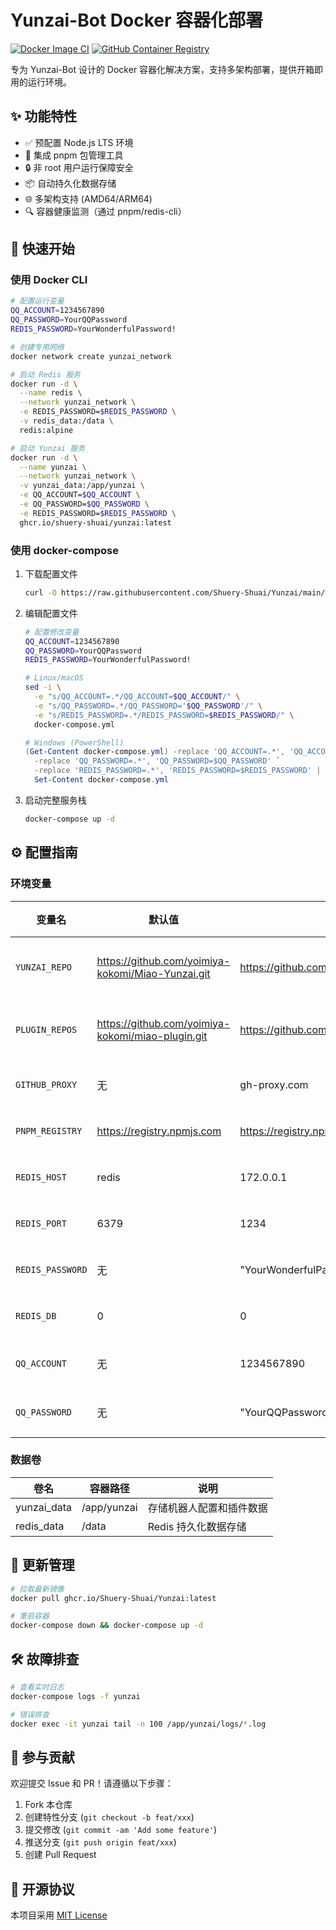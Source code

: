 # Yunzai-Bot Docker 容器化部署

[![Docker Image CI](https://github.com/Shuery-Shuai/Yunzai/actions/workflows/docker.yml/badge.svg)](https://github.com/Shuery-Shuai/Yunzai/actions)
[![GitHub Container Registry](https://img.shields.io/badge/Container%20Registry-GHCR-blue)](https://github.com/Shuery-Shuai/Yunzai/pkgs/container/Yunzai)

专为 Yunzai-Bot 设计的 Docker 容器化解决方案，支持多架构部署，提供开箱即用的运行环境。

## ✨ 功能特性

- ✅ 预配置 Node.js LTS 环境
- 🚀 集成 pnpm 包管理工具
- 🔒 非 root 用户运行保障安全
- 📦 自动持久化数据存储
- 🌐 多架构支持 (AMD64/ARM64)
- 🔍 容器健康监测（通过 pnpm/redis-cli）

## 🚀 快速开始

### 使用 Docker CLI

```bash
# 配置运行变量
QQ_ACCOUNT=1234567890
QQ_PASSWORD=YourQQPassword
REDIS_PASSWORD=YourWonderfulPassword!
```

```bash
# 创建专用网络
docker network create yunzai_network

# 启动 Redis 服务
docker run -d \
  --name redis \
  --network yunzai_network \
  -e REDIS_PASSWORD=$REDIS_PASSWORD \
  -v redis_data:/data \
  redis:alpine

# 启动 Yunzai 服务
docker run -d \
  --name yunzai \
  --network yunzai_network \
  -v yunzai_data:/app/yunzai \
  -e QQ_ACCOUNT=$QQ_ACCOUNT \
  -e QQ_PASSWORD=$QQ_PASSWORD \
  -e REDIS_PASSWORD=$REDIS_PASSWORD \
  ghcr.io/shuery-shuai/yunzai:latest
```

### 使用 docker-compose

1. 下载配置文件

   ```bash
   curl -O https://raw.githubusercontent.com/Shuery-Shuai/Yunzai/main/docker-compose.yml
   ```

2. 编辑配置文件

   ```bash
   # 配置修改变量
   QQ_ACCOUNT=1234567890
   QQ_PASSWORD=YourQQPassword
   REDIS_PASSWORD=YourWonderfulPassword!
   ```

   ```bash
   # Linux/macOS
   sed -i \
     -e "s/QQ_ACCOUNT=.*/QQ_ACCOUNT=$QQ_ACCOUNT/" \
     -e "s/QQ_PASSWORD=.*/QQ_PASSWORD='$QQ_PASSWORD'/" \
     -e "s/REDIS_PASSWORD=.*/REDIS_PASSWORD=$REDIS_PASSWORD/" \
     docker-compose.yml
   ```

   ```powershell
   # Windows (PowerShell)
   (Get-Content docker-compose.yml) -replace 'QQ_ACCOUNT=.*', 'QQ_ACCOUNT=$QQ_ACCOUNT' `
     -replace 'QQ_PASSWORD=.*', 'QQ_PASSWORD=$QQ_PASSWORD' `
     -replace 'REDIS_PASSWORD=.*', 'REDIS_PASSWORD=$REDIS_PASSWORD' |
     Set-Content docker-compose.yml
   ```

3. 启动完整服务栈

   ```bash
   docker-compose up -d
   ```

## ⚙️ 配置指南

### 环境变量

| 变量名           | 默认值                                              | 示例值                                                                     | 必需 | 说明                     |
| ---------------- | --------------------------------------------------- | -------------------------------------------------------------------------- | ---- | ------------------------ |
| `YUNZAI_REPO`    | <https://github.com/yoimiya-kokomi/Miao-Yunzai.git> | <https://github.com/Le-niao/Yunzai.git>                                    | 否   | 指定 Yunzai 本体仓库地址 |
| `PLUGIN_REPOS`   | <https://github.com/yoimiya-kokomi/miao-plugin.git> | <https://github.com/user/plugin1.git>,<https://gitee.com/user/plugin2.git> | 否   | 插件仓库列表（逗号分隔） |
| `GITHUB_PROXY`   | 无                                                  | gh-proxy.com                                                               | 否   | GitHub 镜像代理地址      |
| `PNPM_REGISTRY`  | <https://registry.npmjs.com>                        | <https://registry.npmmirror.com>                                           | 否   | pnpm 镜像源地址          |
| `REDIS_HOST`     | redis                                               | 172.0.0.1                                                                  | 否   | Redis 服务地址           |
| `REDIS_PORT`     | 6379                                                | 1234                                                                       | 否   | Redis 服务端口           |
| `REDIS_PASSWORD` | 无                                                  | "YourWonderfulPassword!"                                                   | 否   | Redis 认证密码           |
| `REDIS_DB`       | 0                                                   | 0                                                                          | 否   | Redis 数据库编号         |
| `QQ_ACCOUNT`     | 无                                                  | 1234567890                                                                 | 是   | 机器人 QQ 号码           |
| `QQ_PASSWORD`    | 无                                                  | "YourQQPassword"                                                           | 否   | 机器人 QQ 密码           |

### 数据卷

| 卷名        | 容器路径    | 说明                     |
| ----------- | ----------- | ------------------------ |
| yunzai_data | /app/yunzai | 存储机器人配置和插件数据 |
| redis_data  | /data       | Redis 持久化数据存储     |

## 🔄 更新管理

```bash
# 拉取最新镜像
docker pull ghcr.io/Shuery-Shuai/Yunzai:latest

# 重启容器
docker-compose down && docker-compose up -d
```

## 🛠️ 故障排查

```bash
# 查看实时日志
docker-compose logs -f yunzai

# 错误排查
docker exec -it yunzai tail -n 100 /app/yunzai/logs/*.log
```

## 🤝 参与贡献

欢迎提交 Issue 和 PR！请遵循以下步骤：

1. Fork 本仓库
2. 创建特性分支 (`git checkout -b feat/xxx`)
3. 提交修改 (`git commit -am 'Add some feature'`)
4. 推送分支 (`git push origin feat/xxx`)
5. 创建 Pull Request

## 📄 开源协议

本项目采用 [MIT License](LICENSE)
